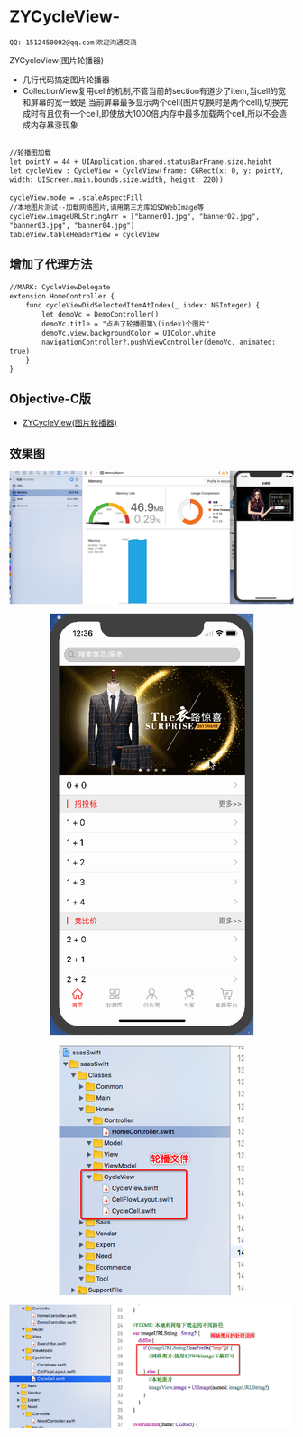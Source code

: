# ZYCycleView-

`QQ: 1512450002@qq.com`
`欢迎沟通交流`

ZYCycleView(图片轮播器)

* 几行代码搞定图片轮播器
* CollectionView复用cell的机制,不管当前的section有道少了item,当cell的宽和屏幕的宽一致是,当前屏幕最多显示两个cell(图片切换时是两个cell),切换完成时有且仅有一个cell,即使放大1000倍,内存中最多加载两个cell,所以不会造成内存暴涨现象

``` Swift版

//轮播图加载
let pointY = 44 + UIApplication.shared.statusBarFrame.size.height
let cycleView : CycleView = CycleView(frame: CGRect(x: 0, y: pointY, width: UIScreen.main.bounds.size.width, height: 220))

cycleView.mode = .scaleAspectFill
//本地图片测试--加载网络图片,请用第三方库如SDWebImage等
cycleView.imageURLStringArr = ["banner01.jpg", "banner02.jpg", "banner03.jpg", "banner04.jpg"]
tableView.tableHeaderView = cycleView
```
## 增加了代理方法

``` 代理方法 CycleViewDelegate
//MARK: CycleViewDelegate
extension HomeController {
    func cycleViewDidSelectedItemAtIndex(_ index: NSInteger) {
        let demoVc = DemoController()
        demoVc.title = "点击了轮播图第\(index)个图片"
        demoVc.view.backgroundColor = UIColor.white
        navigationController?.pushViewController(demoVc, animated: true)
    }
}
```


## Objective-C版

 - [ZYCycleView(图片轮播器)](https://github.com/ios-zhouyu/ZYCycleView-.git)

## 效果图

<p align="center" >
<img src="Docs/00001.png" title="内存占用">
</p>

<p align="center" >
<img src="Docs/ZYCycleViewSwift.gif" title="效果图">
</p>

<p align="center" >
<img src="Docs/00003.png" title="源码位置">
</p>

<p align="center" >
<img src="Docs/00004.png" title="http网络加载的说明">
</p>
